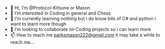 - 👋 Hi, I’m @Protocol-Kitsune or Mason
- 👀 I’m interested in Coding in general and Chess
- 🌱 I’m currently learning nothing but i do know bits of C# and python i want to learn more though
- 💞️ I’m looking to collaborate on Coding projects so i can learn more
- 📫 How to reach me parksmason222@gmail.com it may take a while to reach me...

<!---
Protocol-Kitsune/Protocol-Kitsune is a ✨ special ✨ repository because its `README.md` (this file) appears on your GitHub profile.
You can click the Preview link to take a look at your changes.
--->
